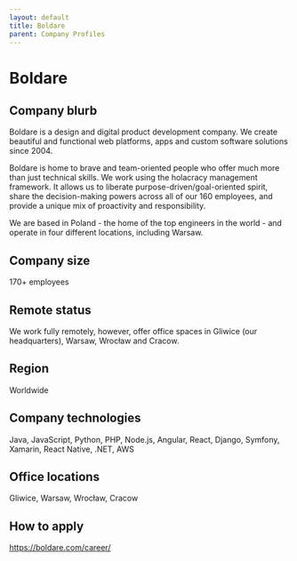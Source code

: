 ```yaml
---
layout: default
title: Boldare
parent: Company Profiles
---
```


# Boldare

## Company blurb

Boldare is a design and digital product development company. We create beautiful and functional web platforms, apps and custom software solutions since 2004.

Boldare is home to brave and team-oriented people who offer much more than just technical skills. We work using the holacracy management framework. It allows us to liberate purpose-driven/goal-oriented spirit, share the decision-making powers across all of our 160 employees, and provide a unique mix of proactivity and responsibility.

We are based in Poland - the home of the top engineers in the world - and operate in four different locations, including Warsaw.

## Company size

170+ employees

## Remote status

We work fully remotely, however, offer office spaces in Gliwice (our headquarters), Warsaw, Wrocław and Cracow.

## Region

Worldwide

## Company technologies

Java, JavaScript, Python, PHP, Node.js, Angular, React, Django, Symfony, Xamarin, React Native, .NET, AWS

## Office locations

Gliwice, Warsaw, Wrocław, Cracow

## How to apply

https://boldare.com/career/
